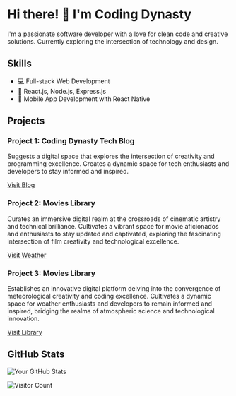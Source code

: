 <!-- Header -->
# Hi there! 👋 I'm Coding Dynasty

<!-- Introduction -->
I'm a passionate software developer with a love for clean code and creative solutions. Currently exploring the intersection of technology and design.

<!-- Skills -->
## Skills
- 💻 Full-stack Web Development
- 🚀 React.js, Node.js, Express.js
- 📱 Mobile App Development with React Native

<!-- Projects -->
## Projects
### Project 1: Coding Dynasty Tech Blog
Suggests a digital space that explores the intersection of creativity and programming excellence. Creates a dynamic space for tech enthusiasts and developers to stay informed and inspired.

[Visit Blog](https://coding-dynasty.xyz)

### Project 2: Movies Library
Curates an immersive digital realm at the crossroads of cinematic artistry and technical brilliance. Cultivates a vibrant space for movie aficionados and enthusiasts to stay updated and captivated, exploring the fascinating intersection of film creativity and technological excellence.

[Visit Weather](https://weather.coding-dynasty.xyz)

### Project 3: Movies Library
Establishes an innovative digital platform delving into the convergence of meteorological creativity and coding excellence. Cultivates a dynamic space for weather enthusiasts and developers to remain informed and inspired, bridging the realms of atmospheric science and technological innovation.

[Visit Library](https://weather.coding-dynasty.xyz)

<!-- GitHub Stats -->
## GitHub Stats
![Your GitHub Stats](https://github-readme-stats.vercel.app/api?username=coding-dynasty&show_icons=true&count_private=true&theme=radical)

<!-- Footer -->
![Visitor Count](https://visitor-badge.glitch.me/badge?page_id=coding-dynasty)
